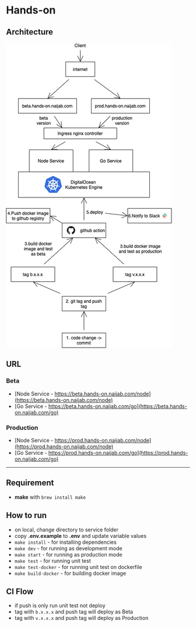# Hands-on

## Architecture
![Architecture](../assets/Hand-On-Arch.jpeg)

## URL

### Beta

- [Node Service - https://beta.hands-on.naijab.com/node](https://beta.hands-on.naijab.com/node)
- [Go Service - https://beta.hands-on.naijab.com/go](https://beta.hands-on.naijab.com/go)

### Production

- [Node Service - https://prod.hands-on.naijab.com/node](https://prod.hands-on.naijab.com/node)
- [Go Service - https://prod.hands-on.naijab.com/go](https://prod.hands-on.naijab.com/go)

---
## Requirement

- **make** with `brew install make`

## How to run

- on local, change directory to service folder
- copy **.env.example** to **.env** and update variable values
- `make install` - for installing dependencies
- `make dev` - for running as development mode
- `make start` - for running as production mode
- `make test` - for running unit test
- `make test-docker` - for running unit test on dockerfile
- `make build-docker` - for building docker image

## CI Flow

- if push is only run unit test not deploy
- tag with `b.x.x.x` and push tag will deploy as Beta
- tag with `v.x.x.x` and push tag will deploy as Production

